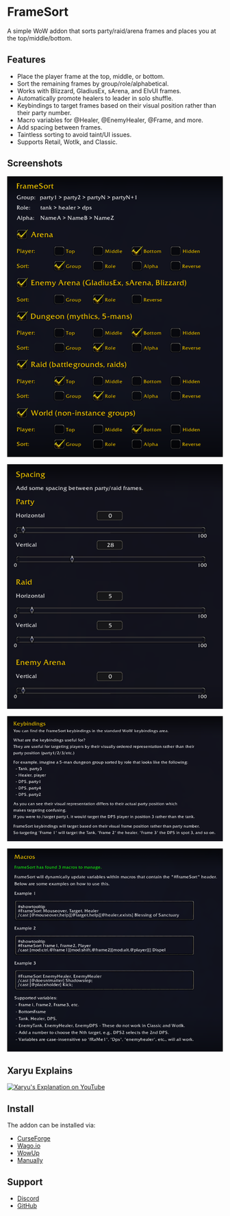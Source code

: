 # FrameSort #

A simple WoW addon that sorts party/raid/arena frames and places you at the top/middle/bottom.

## Features ##

* Place the player frame at the top, middle, or bottom.
* Sort the remaining frames by group/role/alphabetical.
* Works with Blizzard, GladiusEx, sArena, and ElvUI frames.
* Automatically promote healers to leader in solo shuffle.
* Keybindings to target frames based on their visual position rather than their party number.
* Macro variables for @Healer, @EnemyHealer, @Frame, and more.
* Add spacing between frames.
* Taintless sorting to avoid taint/UI issues.
* Supports Retail, Wotlk, and Classic.

## Screenshots ##

![Options](https://github.com/Verubato/framesort/raw/main/assets/options.png)

![Spacing](https://github.com/Verubato/framesort/raw/main/assets/spacing.png)

![Keybindings](https://github.com/Verubato/framesort/raw/main/assets/keybindings.png)

![Macros](https://github.com/Verubato/framesort/raw/main/assets/macros.png)

## Xaryu Explains ##

[![Xaryu's Explanation on YouTube](https://markdown-videos.deta.dev/youtube/2PiKjvT30cM)](https://www.youtube.com/watch?v=2PiKjvT30cM&t=212s)

## Install ##

The addon can be installed via:

* [CurseForge](https://www.curseforge.com/wow/addons/framesort)
* [Wago.io](https://addons.wago.io/addons/framesort)
* [WowUp](https://wowup.io/)
* [Manually](https://github.com/Verubato/framesort/releases/latest)

## Support ##

* [Discord](https://discord.gg/UruPTPHHxK)
* [GitHub](https://github.com/Verubato/framesort/issues)
